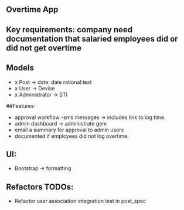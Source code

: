 ## Overtime App

## Key requirements: company need documentation that salaried employees did or did not get overtime

## Models
- x Post -> date: date rational:text
- x User -> Devise
- x Administrator -> STI

##Features:
- approval workflow
-sms messages -> includes link to log time.
- admin dashboard -> administrate gem
- email a summary for approval to admin users
- documented if employees did not log overtime.

## UI:
- Bootstrap -> formatting

## Refactors TODOs:
- Refactor user association integration test in post_spec